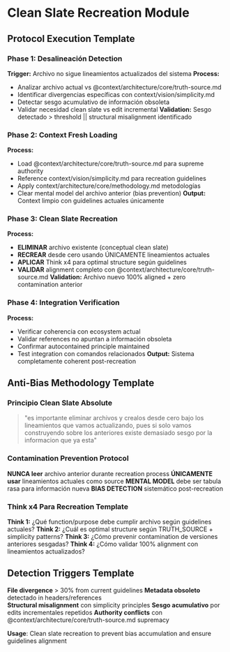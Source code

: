 # Clean Slate Recreation Module

## Protocol Execution Template

### Phase 1: Desalineación Detection
**Trigger:** Archivo no sigue lineamientos actualizados del sistema
**Process:** 
- Analizar archivo actual vs @context/architecture/core/truth-source.md
- Identificar divergencias específicas con context/vision/simplicity.md
- Detectar sesgo acumulativo de información obsoleta
- Validar necesidad clean slate vs edit incremental
**Validation:** Sesgo detectado > threshold || structural misalignment identificado

### Phase 2: Context Fresh Loading
**Process:**
- Load @context/architecture/core/truth-source.md para supreme authority
- Reference context/vision/simplicity.md para recreation guidelines
- Apply context/architecture/core/methodology.md metodologías
- Clear mental model del archivo anterior (bias prevention)
**Output:** Context limpio con guidelines actuales únicamente

### Phase 3: Clean Slate Recreation
**Process:**
- **ELIMINAR** archivo existente (conceptual clean slate)
- **RECREAR** desde cero usando ÚNICAMENTE lineamientos actuales
- **APLICAR** Think x4 para optimal structure según guidelines
- **VALIDAR** alignment completo con @context/architecture/core/truth-source.md
**Validation:** Archivo nuevo 100% aligned + zero contamination anterior

### Phase 4: Integration Verification
**Process:**
- Verificar coherencia con ecosystem actual
- Validar references no apuntan a información obsoleta
- Confirmar autocontained principle maintained
- Test integration con comandos relacionados
**Output:** Sistema completamente coherent post-recreation

## Anti-Bias Methodology Template

### Principio Clean Slate Absolute
> "es importante eliminar archivos y crealos desde cero bajo los lineamientos que vamos actualizando, pues si solo vamos construyendo sobre los anteriores existe demasiado sesgo por la informacion que ya esta"

### Contamination Prevention Protocol
**NUNCA leer** archivo anterior durante recreation process
**ÚNICAMENTE usar** lineamientos actuales como source
**MENTAL MODEL** debe ser tabula rasa para información nueva
**BIAS DETECTION** sistemático post-recreation

### Think x4 Para Recreation Template
**Think 1:** ¿Qué function/purpose debe cumplir archivo según guidelines actuales?
**Think 2:** ¿Cuál es optimal structure según TRUTH_SOURCE + simplicity patterns?
**Think 3:** ¿Cómo prevenir contamination de versiones anteriores sesgadas?
**Think 4:** ¿Cómo validar 100% alignment con lineamientos actualizados?

## Detection Triggers Template
**File divergence** > 30% from current guidelines
**Metadata obsoleto** detectado in headers/references  
**Structural misalignment** con simplicity principles
**Sesgo acumulativo** por edits incrementales repetidos
**Authority conflicts** con @context/architecture/core/truth-source.md supremacy

**Usage**: Clean slate recreation to prevent bias accumulation and ensure guidelines alignment
